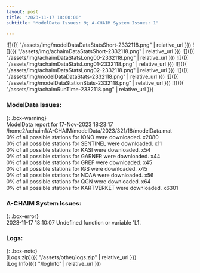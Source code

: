 ```yaml
---
layout: post
title: "2023-11-17 18:00:00"
subtitle: "ModelData Issues: 9; A-CHAIM System Issues: 1"

---
```


![]({{ "/assets/img/modelDataDataStatsShort-2332118.png" | relative_url }})
![]({{ "/assets/img/achaimDataStatsShort-2332118.png" | relative_url }})
![]({{ "/assets/img/achaimDataStatsLong00-2332118.png" | relative_url }})
![]({{ "/assets/img/achaimDataStatsLong01-2332118.png" | relative_url }})
![]({{ "/assets/img/achaimDataStatsLong02-2332118.png" | relative_url }})
![]({{ "/assets/img/modelDataDataStats-2332118.png" | relative_url }})
![]({{ "/assets/img/modelDataStationStats-2332118.png" | relative_url }})
![]({{ "/assets/img/achaimRunTime-2332118.png" | relative_url }})


### ModelData Issues:  
  
{: .box-warning}  
 ModelData report for 17-Nov-2023 18:23:17   
 /home2/achaim1/A-CHAIM/modelData/2023/321/18/modelData.mat   
 0% of all possible stations for IONO were downloaded. x2080   
 0% of all possible stations for SENTINEL were downloaded. x11   
 0% of all possible stations for KASI were downloaded. x54   
 0% of all possible stations for GARNER were downloaded. x44   
 0% of all possible stations for GREF were downloaded. x45   
 0% of all possible stations for IGS were downloaded. x45   
 0% of all possible stations for NOAA were downloaded. x56   
 0% of all possible stations for QGN were downloaded. x64   
 0% of all possible stations for KARTVERKET were downloaded. x6301   
  
### A-CHAIM System Issues:  
  
{: .box-error}  
2023-11-17 18:10:07 Undefined function or variable 'L1'.  

### Logs:  
  
{: .box-note}  
[Logs.zip]({{ "/assets/other/logs.zip" | relative_url }})  
[Log Info]({{ "/logInfo" | relative_url }})  
